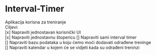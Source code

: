 # Interval-Timer
Aplikacija korisna za treniranje  
Ciljevi:  
[x] Napraviti jednostavan korisnički UI  
[x] Napraviti jednostavnu štopericu
[] Napraviti sami interval timer  
[] Napraviti bazu podataka u koju ćemo moći dodavati odrađene treninge  
[] Napraviti kalendar u kojem će se vidjeti kada su odrađeni treninzi
